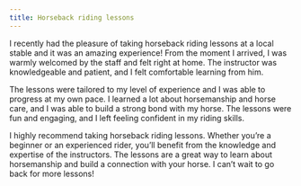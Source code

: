 ```yaml
---
title: Horseback riding lessons
---
```


I recently had the pleasure of taking horseback riding lessons at a local stable and it was an amazing experience! From the moment I arrived, I was warmly welcomed by the staff and felt right at home. The instructor was knowledgeable and patient, and I felt comfortable learning from him.

The lessons were tailored to my level of experience and I was able to progress at my own pace. I learned a lot about horsemanship and horse care, and I was able to build a strong bond with my horse. The lessons were fun and engaging, and I left feeling confident in my riding skills.

I highly recommend taking horseback riding lessons. Whether you’re a beginner or an experienced rider, you’ll benefit from the knowledge and expertise of the instructors. The lessons are a great way to learn about horsemanship and build a connection with your horse. I can’t wait to go back for more lessons!